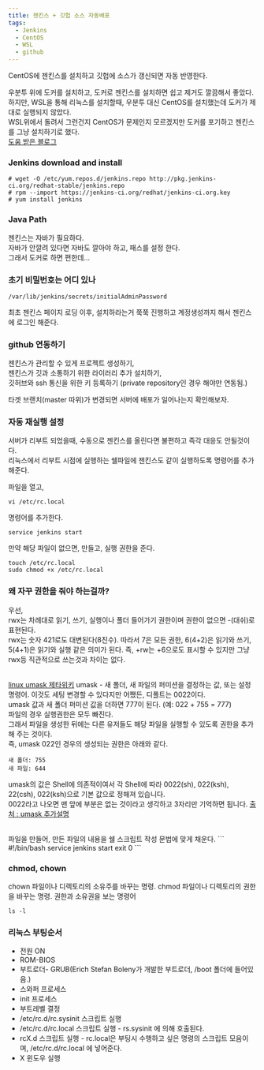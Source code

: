 ```yaml
---
title: 젠킨스 + 깃헙 소스 자동배포
tags:
  - Jenkins
  - CentOS
  - WSL
  - github
---
```


CentOS에 젠킨스를 설치하고 깃헙에 소스가 갱신되면 자동 반영한다.

<!--more-->

우분투 위에 도커를 설치하고, 도커로 젠킨스를 설치하면 쉽고 제거도 깔끔해서 좋았다.  
하지만, WSL을 통해 리눅스를 설치할때, 우분투 대신 CentOS를 설치했는데 도커가 제대로 실행되지 않았다.  
WSL위에서 돌려서 그런건지 CentOS가 문제인지 모르겠지만 도커를 포기하고 젠킨스를 그냥 설치하기로 했다.  
[도움 받은 블로그](https://goddaehee.tistory.com/82)

### Jenkins download and install
```
# wget -O /etc/yum.repos.d/jenkins.repo http://pkg.jenkins-ci.org/redhat-stable/jenkins.repo
# rpm --import https://jenkins-ci.org/redhat/jenkins-ci.org.key
# yum install jenkins
```

### Java Path
젠킨스는 자바가 필요하다.  
자바가 안깔려 있다면 자바도 깔아야 하고, 패스를 설정 한다.  
그래서 도커로 하면 편한데...

### 초기 비밀번호는 어디 있나
```
/var/lib/jenkins/secrets/initialAdminPassword
```
최초 젠킨스 페이지 로딩 이후, 설치하라는거 쭉쭉 진행하고 계정생성까지 해서 젠킨스에 로그인 해준다.

### github 연동하기
젠킨스가 관리할 수 있게 프로젝트 생성하기,  
젠킨스가 깃과 소통하기 위한 라이러리 추가 설치하기,  
깃허브와 ssh 통신을 위한 키 등록하기 (private repository인 경우 해야만 연동됨.)  

타겟 브랜치(master 따위)가 변경되면 서버에 배포가 일어나는지 확인해보자.

### 자동 재실행 설정
서버가 리부트 되었을때, 수동으로 젠킨스를 올린다면 불편하고 즉각 대응도 안될것이다.  
리눅스에서 리부트 시점에 실행하는 쉘파일에 젠킨스도 같이 실행하도록 명령어를 추가해준다.  

파일을 열고,
```
vi /etc/rc.local
```

명령어를 추가한다.
```
service jenkins start
```

만약 해당 파일이 없으면, 만들고, 실행 권한을 준다.
```
touch /etc/rc.local
sudo chmod +x /etc/rc.local
```

### 왜 자꾸 권한을 줘야 하는걸까?
우선,  
rwx는 차례대로 읽기, 쓰기, 실행이나 폴더 들어가기 권한이며 권한이 없으면 -(대쉬)로 표현된다.  
rwx는 숫자 421로도 대변된다(8진수). 따라서 7은 모든 권한, 6(4+2)은 읽기와 쓰기, 5(4+1)은 읽기와 실행 같은 의미가 된다.
즉, +rw는 +6으로도 표시할 수 있지만 그냥 rwx등 직관적으로 쓰는것과 차이는 없다.  
<br>

[linux umask 제타위키](https://zetawiki.com/wiki/%EB%A6%AC%EB%88%85%EC%8A%A4_umask)
umask - 새 폴더, 새 파일의 퍼미션을 결정하는 값, 또는 설정 명령어. 이것도 세팅 변경할 수 있다지만 어쨌든, 디폴트는 0022이다.  
umask 값과 새 폴더 퍼미션 값을 더하면 777이 된다. (예: 022 + 755 = 777)  
파일의 경우 실행권한은 모두 빠진다.  
그래서 파일을 생성한 뒤에는 다른 유저들도 해당 파일을 실행할 수 있도록 권한을 추가해 주는 것이다.  
즉, umask 022인 경우의 생성되는 권한은 아래와 같다.
```
새 폴더: 755
새 파일: 644
```
umask의 값은 Shell에 의존적이여서 각 Shell에 따라 0022(sh), 022(ksh), 22(csh), 022(ksh)으로 기본 값으로 정해져 있습니다.  
0022라고 나오면 맨 앞에 부분은 없는 것이라고 생각하고 3자리만 기억하면 됩니다.
[출처 : umask 추가설명](https://securityspecialist.tistory.com/40)

<br>
파일을 만들어, 만든 파일의 내용을 쉘 스크립트 작성 문법에 맞게 채운다.
```
#!/bin/bash
service jenkins start
exit 0
```

### chmod, chown
chown 파일이나 디렉토리의 소유주를 바꾸는 명령.
chmod 파일이나 디렉토리의 권한을 바꾸는 명령.
권한과 소유권을 보는 명령어
```
ls -l
```

### 리눅스 부팅순서
<ul>
  <li>전원 ON</li>
  <li>ROM-BIOS</li>
  <li>부트로더- GRUB(Erich Stefan Boleny가 개발한 부트로더, /boot 폴더에 들어있음.)</li>
  <li>스와퍼 프로세스</li>
  <li>init 프로세스</li>
  <li>부트레벨 결정</li>
  <li>/etc/rc.d/rc.sysinit 스크립트 실행</li>
  <li>/etc/rc.d/rc.local 스크립트 실행 - rs.sysinit 에 의해 호출된다. </li>
  <li>rcX.d 스크립트 실행 - rc.local은 부팅시 수행하고 싶은 명령의 스크립트 모음이며, /etc/rc.d/rc.local 에 넣어준다.</li>
  <li>X 윈도우 실행</li>
</ul>


